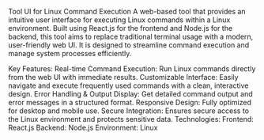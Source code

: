 Tool UI for Linux Command Execution
A web-based tool that provides an intuitive user interface for executing Linux commands within a Linux environment. 
Built using React.js for the frontend and Node.js for the backend, this tool aims to replace traditional terminal usage with a modern, user-friendly web UI. It is designed to streamline command execution and manage system processes efficiently.

Key Features:
Real-time Command Execution: Run Linux commands directly from the web UI with immediate results.
Customizable Interface: Easily navigate and execute frequently used commands with a clean, interactive design.
Error Handling & Output Display: Get detailed command output and error messages in a structured format.
Responsive Design: Fully optimized for desktop and mobile use.
Secure Integration: Ensures secure access to the Linux environment and protects sensitive data.
Technologies:
Frontend: React.js
Backend: Node.js
Environment: Linux
